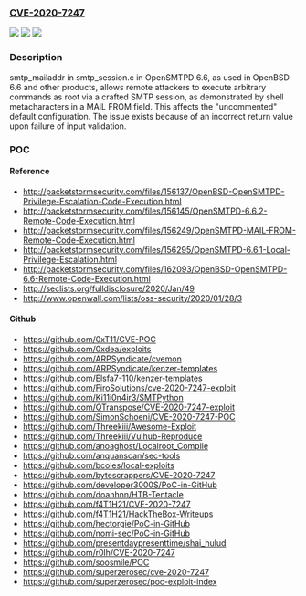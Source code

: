 ### [CVE-2020-7247](https://cve.mitre.org/cgi-bin/cvename.cgi?name=CVE-2020-7247)
![](https://img.shields.io/static/v1?label=Product&message=n%2Fa&color=blue)
![](https://img.shields.io/static/v1?label=Version&message=n%2Fa&color=blue)
![](https://img.shields.io/static/v1?label=Vulnerability&message=n%2Fa&color=brighgreen)

### Description

smtp_mailaddr in smtp_session.c in OpenSMTPD 6.6, as used in OpenBSD 6.6 and other products, allows remote attackers to execute arbitrary commands as root via a crafted SMTP session, as demonstrated by shell metacharacters in a MAIL FROM field. This affects the "uncommented" default configuration. The issue exists because of an incorrect return value upon failure of input validation.

### POC

#### Reference
- http://packetstormsecurity.com/files/156137/OpenBSD-OpenSMTPD-Privilege-Escalation-Code-Execution.html
- http://packetstormsecurity.com/files/156145/OpenSMTPD-6.6.2-Remote-Code-Execution.html
- http://packetstormsecurity.com/files/156249/OpenSMTPD-MAIL-FROM-Remote-Code-Execution.html
- http://packetstormsecurity.com/files/156295/OpenSMTPD-6.6.1-Local-Privilege-Escalation.html
- http://packetstormsecurity.com/files/162093/OpenBSD-OpenSMTPD-6.6-Remote-Code-Execution.html
- http://seclists.org/fulldisclosure/2020/Jan/49
- http://www.openwall.com/lists/oss-security/2020/01/28/3

#### Github
- https://github.com/0xT11/CVE-POC
- https://github.com/0xdea/exploits
- https://github.com/ARPSyndicate/cvemon
- https://github.com/ARPSyndicate/kenzer-templates
- https://github.com/Elsfa7-110/kenzer-templates
- https://github.com/FiroSolutions/cve-2020-7247-exploit
- https://github.com/Ki11i0n4ir3/SMTPython
- https://github.com/QTranspose/CVE-2020-7247-exploit
- https://github.com/SimonSchoeni/CVE-2020-7247-POC
- https://github.com/Threekiii/Awesome-Exploit
- https://github.com/Threekiii/Vulhub-Reproduce
- https://github.com/anoaghost/Localroot_Compile
- https://github.com/anquanscan/sec-tools
- https://github.com/bcoles/local-exploits
- https://github.com/bytescrappers/CVE-2020-7247
- https://github.com/developer3000S/PoC-in-GitHub
- https://github.com/doanhnn/HTB-Tentacle
- https://github.com/f4T1H21/CVE-2020-7247
- https://github.com/f4T1H21/HackTheBox-Writeups
- https://github.com/hectorgie/PoC-in-GitHub
- https://github.com/nomi-sec/PoC-in-GitHub
- https://github.com/presentdaypresenttime/shai_hulud
- https://github.com/r0lh/CVE-2020-7247
- https://github.com/soosmile/POC
- https://github.com/superzerosec/cve-2020-7247
- https://github.com/superzerosec/poc-exploit-index

